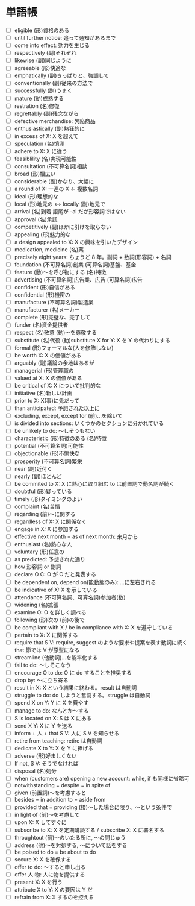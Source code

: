 # 単語帳

- [ ] eligible (形)資格のある
- [ ] until further notice: 追って通知があるまで
- [ ] come into effect: 効力を生じる
- [ ] respectively (副)それぞれ
- [ ] likewise (副)同じように
- [ ] agreeable (形)快適な
- [ ] emphatically (副)きっぱりと、強調して
- [ ] conventionally (副)従来の方法で
- [ ] successfully (副)うまく
- [ ] mature (動)成熟する
- [ ] restration (名)修復
- [ ] regrettably (副)残念ながら
- [ ] defective merchandise:  欠陥商品
- [ ] enthusiastically (副)熱狂的に
- [ ] in excess of X: X を超えて
- [ ] speculation (名)憶測
- [ ] adhere to X: X に従う
- [ ] feasiblility (名)実現可能性
- [ ] consultation (不可算名詞)相談
- [ ] broad (形)幅広い
- [ ] considerable (副)かなり、大幅に
- [ ] a round of X: 一連の X ← 複数名詞
- [ ] ideal (形)理想的な
- [ ] local (形)地元の <-> locally (副)地元で
- [ ] arrival (名)到着 語尾が -al だが形容詞ではない
- [ ] approval (名)承認
- [ ] competitively (副)ほかに引けを取らない
- [ ] appealing (形)魅力的な
- [ ] a design appealed to X: X の興味を引いたデザイン
- [ ] medication, medicine (名)薬
- [ ] precisely eight years: ちょうど 8 年。副詞 + 数詞(形容詞) + 名詞
- [ ] foundation (不可算名詞)創業 (可算名詞)基盤、基金
- [ ] feature (動)〜を呼び物にする (名)特徴
- [ ] advertising (不可算名詞)広告業、広告 (可算名詞)広告
- [ ] confident (形)自信がある
- [ ] confidential (形)機密の
- [ ] manufacture (不可算名詞)製造業
- [ ] manufacturer (名)メーカー
- [ ] complete (形)完璧な、完了して
- [ ] funder (名)資金提供者
- [ ] respect (名)敬意 (動)〜を尊敬する
- [ ] substitute (名)代役 (動)substitute X for Y: X を Y の代わりにする
- [ ] formal (形)フォーマルな(人を修飾しない)
- [ ] be worth X: X の価値がある
- [ ] arguably (副)議論の余地はあるが
- [ ] managerial (形)管理職の
- [ ] valued at X: X の価値がある
- [ ] be critical of X: X について批判的な
- [ ] initiative (名)新しい計画
- [ ] prior to X: X(事)に先だって
- [ ] than anticipated: 予想された以上に
- [ ] excluding, except, except for (前)...を除いて
- [ ] is divided into sections: いくつかのセクションに分かれている
- [ ] be unlikely to do: 〜しそうもない
- [ ] characteristic (形)特徴のある (名)特徴
- [ ] potential (不可算名詞)可能性
- [ ] objectionable (形)不愉快な
- [ ] prosperity (不可算名詞)繁栄
- [ ] near (副)近付く
- [ ] nearly (副)ほとんど
- [ ] be commited to X: X に熱心に取り組む to は前置詞で動名詞が続く
- [ ] doubtful (形)疑っている
- [ ] timely (形)タイミングのよい
- [ ] complaint (名)苦情
- [ ] regarding (前)〜に関する
- [ ] regardless of X: X に関係なく
- [ ] engage in X: X に参加する
- [ ] effective next month = as of next month: 来月から
- [ ] enthusiast (名)熱心な人
- [ ] voluntary (形)任意の
- [ ] as predicted: 予想された通り
- [ ] how 形容詞 or 副詞
- [ ] declare O C: O が C だと発表する
- [ ] be dependent on, depend on(能動態のみ): ...に左右される
- [ ] be indicative of X: X を示している
- [ ] attendance (不可算名詞、可算名詞)参加者(数)
- [ ] widening (名)拡張
- [ ] examine O: O を詳しく調べる
- [ ] following (形)次の (前)の後で
- [ ] be compliant with X / be in compliance with X: X を遵守している
- [ ] pertain to X: X に関係する
- [ ] require that S V: require, suggest のような要求や提案を表す動詞に続く that 節では V が原型になる
- [ ] streamline (他動詞)...を能率化する
- [ ] fail to do: 〜しそこなう
- [ ] encourage O to do: O に do することを推奨する
- [ ] drop by: 〜に立ち寄る
- [ ] result in X: X という結果に終わる。result は自動詞
- [ ] struggle to do: do しようと奮闘する。struggle は自動詞
- [ ] spend X on Y: Y に X を費やす
- [ ] manage to do: なんとか〜する
- [ ] S is located on X: S は X にある
- [ ] send X Y: X に Y を送る
- [ ] inform + 人 + that S V: 人に S V を知らせる
- [ ] retire from teaching: retire は自動詞
- [ ] dedicate X to Y: X を Y に捧げる
- [ ] adverse (形)好ましくない
- [ ] If not, S V: そうでなければ
- [ ] disposal (名)処分
- [ ] when (customers are) opening a new account: while, if も同様に省略可
- [ ] notwithstanding = despite = in spite of
- [ ] given (前置詞)〜を考慮すると
- [ ] besides = in addition to = aside from
- [ ] provided that = providing (接)〜した場合に限り、〜という条件で
- [ ] in light of (前)〜を考慮して
- [ ] upon X: X してすぐに
- [ ] subscribe to X: X を定期購読する / subscribe X: X に署名する
- [ ] throughtout (前)〜のいたる所に, 〜の間じゅう
- [ ] address (他)〜を対処する, 〜について話をする
- [ ] be poised to do = be about to do
- [ ] secure X: X を確保する
- [ ] offer to do: 〜すると申し出る
- [ ] offer 人 物: 人に物を提供する
- [ ] present X: X を行う
- [ ] attribute X to Y: X の要因は Y だ
- [ ] refrain from X: X するのを控える